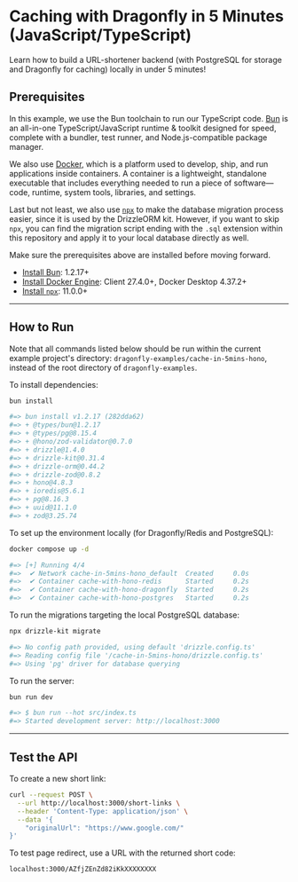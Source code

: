 # Caching with Dragonfly in 5 Minutes (JavaScript/TypeScript)

Learn how to build a URL-shortener backend (with PostgreSQL for storage and Dragonfly for caching) locally in under 5 minutes!

## Prerequisites

In this example, we use the Bun toolchain to run our TypeScript code. [Bun](https://github.com/oven-sh/bun) is an all-in-one TypeScript/JavaScript runtime & toolkit designed for speed, complete with a bundler, test runner, and Node.js-compatible package manager.

We also use [Docker](https://github.com/docker), which is a platform used to develop, ship, and run applications inside containers. A container is a lightweight, standalone executable that includes everything needed to run a piece of software—code, runtime, system tools, libraries, and settings.

Last but not least, we also use [`npx`](https://docs.npmjs.com/cli/v8/commands/npx) to make the database migration process easier, since it is used by the DrizzleORM kit. However, if you want to skip `npx`, you can find the migration script ending with the `.sql` extension within this repository and apply it to your local database directly as well.

Make sure the prerequisites above are installed before moving forward.

- [Install Bun](https://bun.sh/): 1.2.17+
- [Install Docker Engine](https://docs.docker.com/engine/install/): Client 27.4.0+, Docker Desktop 4.37.2+
- [Install `npx`](https://docs.npmjs.com/cli/v8/commands/npx): 11.0.0+

---

## How to Run

Note that all commands listed below should be run within the current example project's directory: `dragonfly-examples/cache-in-5mins-hono`, instead of the root directory of `dragonfly-examples`.

To install dependencies:

```sh
bun install

#=> bun install v1.2.17 (282dda62)
#=> + @types/bun@1.2.17
#=> + @types/pg@8.15.4
#=> + @hono/zod-validator@0.7.0
#=> + drizzle@1.4.0
#=> + drizzle-kit@0.31.4
#=> + drizzle-orm@0.44.2
#=> + drizzle-zod@0.8.2
#=> + hono@4.8.3
#=> + ioredis@5.6.1
#=> + pg@8.16.3
#=> + uuid@11.1.0
#=> + zod@3.25.74
```

To set up the environment locally (for Dragonfly/Redis and PostgreSQL):

```sh
docker compose up -d

#=> [+] Running 4/4
#=>  ✔ Network cache-in-5mins-hono_default  Created     0.0s
#=>  ✔ Container cache-with-hono-redis      Started     0.2s
#=>  ✔ Container cache-with-hono-dragonfly  Started     0.2s
#=>  ✔ Container cache-with-hono-postgres   Started     0.2s
```

To run the migrations targeting the local PostgreSQL database:

```sh
npx drizzle-kit migrate

#=> No config path provided, using default 'drizzle.config.ts'
#=> Reading config file '/cache-in-5mins-hono/drizzle.config.ts'
#=> Using 'pg' driver for database querying
```

To run the server:

```sh
bun run dev

#=> $ bun run --hot src/index.ts
#=> Started development server: http://localhost:3000
```

---

## Test the API

To create a new short link:

```sh
curl --request POST \
  --url http://localhost:3000/short-links \
  --header 'Content-Type: application/json' \
  --data '{
	"originalUrl": "https://www.google.com/"
}'
```

To test page redirect, use a URL with the returned short code:

```sh
localhost:3000/AZfjZEnZd82iKkXXXXXXXX
```
